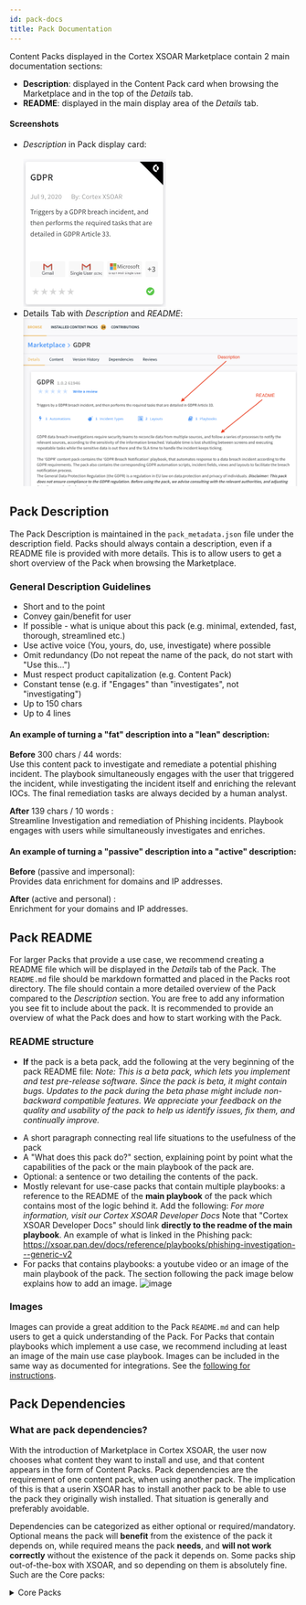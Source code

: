 ```yaml
---
id: pack-docs
title: Pack Documentation
---
```


Content Packs displayed in the Cortex XSOAR Marketplace contain 2 main documentation sections: 
* **Description**: displayed in the Content Pack card when browsing the Marketplace and in the top of the *Details* tab.
* **README**: displayed in the main display area of the *Details* tab.

#### Screenshots
* *Description* in Pack display card: <br/>  
<img src="../doc_imgs/integrations/gdpr-card.png" width="250"></img>  
* Details Tab with *Description* and *README*:
![](../doc_imgs/integrations/gdpr-details.png)    


## Pack Description
The Pack Description is maintained in the `pack_metadata.json` file under the description field. Packs should always contain a description, even if a README file is provided with more details. This is to allow users to get a short overview of the Pack when browsing the Marketplace.

### General Description Guidelines
- Short and to the point
- Convey gain/benefit for user
- If possible - what is unique about this pack (e.g. minimal, extended, fast, thorough, streamlined etc.)
- Use active voice (You, yours, do, use, investigate) where possible
- Omit redundancy (Do not repeat the name of the pack, do not start with "Use this…")
- Must respect product capitalization (e.g. Content Pack)
- Constant tense (e.g. if "Engages" than "investigates", not "investigating")
- Up to 150 chars
- Up to 4 lines

#### An example of turning a "fat" description into a "lean" description:
**Before** 300 chars / 44 words:  
Use this content pack to investigate and remediate a potential phishing incident. The playbook simultaneously engages with the user that triggered the incident, while investigating the incident itself and enriching the relevant IOCs.
The final remediation tasks are always decided by a human analyst.

**After** 139 chars / 10 words :  
Streamline Investigation and remediation of Phishing incidents. Playbook engages with users while simultaneously investigates and enriches.

#### An example of turning a "passive" description into a "active" description:
**Before** (passive and impersonal):  
Provides data enrichment for domains and IP addresses.

**After** (active and personal) :  
Enrichment for your domains and IP addresses.

## Pack README
For larger Packs that provide a use case, we recommend creating a README file which will be displayed in the *Details* tab of the Pack. The `README.md` file should be markdown formatted and placed in the Packs root directory. The file should contain a more detailed overview of the Pack compared to the *Description* section. You are free to add any information you see fit to include about the pack. It is recommended to provide an overview of what the Pack does and how to start working with the Pack.  

### README structure
- **If** the pack is a beta pack, add the following at the very beginning of the pack README file:
_Note: This is a beta pack, which lets you implement and test pre-release software. Since the pack is beta, it might contain bugs. Updates to the pack during the beta phase might include non-backward compatible features. We appreciate your feedback on the quality and usability of the pack to help us identify issues, fix them, and continually improve._
* A short paragraph connecting real life situations to the usefulness of the pack
* A "What does this pack do?" section, explaining point by point what the capabilities of the pack or the main playbook of the pack are.
* Optional: a sentence or two detailing the contents of the pack.
* Mostly relevant for use-case packs that contain multiple playbooks: a reference to the README of the **main playbook** of the pack which contains most of the logic behind it. Add the following:
_For more information, visit our Cortex XSOAR Developer Docs_
Note that "Cortex XSOAR Developer Docs" should link **directly to the readme of the main playbook**. An example of what is linked in the Phishing pack: https://xsoar.pan.dev/docs/reference/playbooks/phishing-investigation---generic-v2
* For packs that contains playbooks: a youtube video or an image of the main playbook of the pack. The section following the pack image below explains how to add an image.
![image](https://user-images.githubusercontent.com/43602124/88673366-31d59c80-d0f1-11ea-9319-b7d9f2fb8625.png)

### Images
Images can provide a great addition to the Pack `README.md` and can help users to get a quick understanding of the Pack. For Packs that contain playbooks which implement a use case, we recommend including at least an image of the main use case playbook.  Images can be included in the same way as documented for integrations. See the [following for instructions](integration-docs#images). 


## Pack Dependencies
### What are pack dependencies?
With the introduction of Marketplace in Cortex XSOAR, the user now chooses what content they want to install and use, and that content appears in the form of Content Packs.
Pack dependencies are the requirement of one content pack, when using another pack. The implication of this is that a userin XSOAR has to install another pack to be able to use the pack they originally wish installed. That situation is generally and preferably avoidable.

Dependencies can be categorized as either optional or required/mandatory. Optional means the pack will **benefit** from the existence of the pack it depends on, while required means the pack **needs**, and **will not work correctly** without the existence of the pack it depends on.
Some packs ship out-of-the-box with XSOAR, and so depending on them is absolutely fine. Such are the Core packs:
<details>
<summary>Core Packs</summary>
AMP,
ANYRUN,
APIVoid,
ARIAPacketIntelligence,
AWS-ACM,
AWS-AccessAnalyzer,
AWS-Athena,
AWS-CloudTrail,
AWS-CloudWatchLogs
AWS-EC2,
AWS-GuardDuty,
AWS-IAM,
AWS-Lambda,
AWS-Route53,
AWS-S3,
AWS-SQS,
AWS-SecurityHub,
AWS_DynamoDB,
AWS_Sagemaker,
AbuseDB,
AccessInvestigation,
Accessdata,
ActiveMQ,
Active_Directory_Query,
Aella_StarLight,
Akamai_SIEM,
Akamai_WAF,
Alexa,
Algosec,
AlienVault_OTX,
AlienVault_USM_Anywhere,
AlphaSOC_Network_Behavior_Analytics,
AlphaSOC_Wisdom,
Anomali_ThreatStream,
AquatoneDiscover,
ArcSightESM,
ArcSightLogger,
ArcSightXML,
ArcherRSA,
AttackIQFireDrill,
AttivoBotsink,
AutoFocus,
AwakeSecurity,
AzureCompute,
AzureSecurityCenter,
AzureSentinel,
BPA,
Base,
BastilleNetworks,
BeyondTrust_Password_Safe,
BigFix,
BitDam,
Blockade.io,
BluecatAddressManager,
Blueliv,
BluelivThreatCompass,
BluelivThreatContext,
Box,
BreachNotification-US,
BruteForce,
C2sec,
CIRCL,
CVESearch,
CarbonBlackDefense,
CarbonBlackEnterpriseEDR,
CarbonBlackProtect,
Carbon_Black_Enterprise_Live_Response,
Carbon_Black_Enterprise_Response,
Censys,
Centreon,
CheckPhish,
CheckpointFirewall,
Cherwell,
cisco-ise,
cisco-meraki,
Cisco-umbrella,
CiscoASA,
CiscoFirepower,
CiscoSpark,
Claroty,
Cloaken,
CloudLock,
CloudShark,
Code42,
Cofense-Intelligence,
CofenseTriage,
CommonDashboards,
CommonPlaybooks,
CommonReports,
CommonTypes,
CommonWidgets,
Compliance,
Confluence,
CortexDataLake,
CortexXDR,
CounterCraft,
CounterTack,
CrisisManagement,
CrowdStrikeFalcon,
CrowdStrikeFalconSandbox,
CrowdStrikeFalconStreamingV2,
CrowdStrikeFalconX,
CrowdStrikeHost,
CrowdStrikeIntel,
CuckooSandbox,
cyberark_AIM,
CyberTriage,
Cybereason,
Cylance_Protect,
Cymulate,
D2,
DNSDB,
dnstwist,
DeHashed,
DeepInstinct,
DefaultPlaybook,
DemistoLocking,
DemistoRESTAPI,
DeprecatedContent,
DeveloperTools,
Devo,
DigitalGuardian,
DigitalShadows,
Digital_Defense_FrontlineVM,
DomainTools,
DomainTools_Iris,
DuoAdminApi,
EDL,
epo,
EWS,
EWSMailSender,
EasyVista,
EclecticIQ,
Elasticsearch,
EmployeeOffboarding,
Endace,
Endgame,
Exabeam,
Exchange2016_Compliance,
ExifRead,
Expanse,
ExportIndicators,
ExtraHop,
F5,
FeedAWS,
FeedAlienVault,
FeedAzure,
FeedAzureADConnectHealth,
FeedBambenekConsulting,
FeedBlocklist_de,
FeedBruteForceBlocker,
FeedCSV,
FeedCloudflare,
FeedCofense,
FeedDShield,
FeedElasticsearch,
FeedFastly,
FeedFeodoTracker,
FeedGCPWhitelist,
FeedJSON,
FeedMalwareDomainList,
FeedMicrosoftIntune,
FeedMitreAttack,
FeedOffice365,
FeedPlainText,
FeedProofpoint,
FeedRecordedFuture,
FeedSpamhaus,
FeedTAXII,
FeedTorExitAddresses,
FeedUnit42,
FeedZoom,
Feedsslabusech,
FetchIndicatorsFromFile,
FidelisElevateNetwork,
FidelisEndpoint,
fireeye,
FireEyeETP,
FireEyeHX,
FireEyeHelix,
Flashpoint,
Forcepoint,
Forescout,
FortiGate,
FortiSIEM,
FreshDesk,
GDPR,
GRR,
GenericSQL,
GetLicenseID,
GetServerURL,
Giphy,
GitHub,
Gmail,
GmailSingleUser,
GoogleBigQuery,
GoogleChronicleBackstory,
GoogleCloudCompute,
GoogleCloudFunctions,
GoogleCloudStorage,
GoogleCloudTranslate,
GoogleDocs,
GoogleKeyManagementService,
GoogleKubernetesEngine,
GooglePubSub,
GoogleResourceManager,
GoogleSafeBrowsing,
GoogleVault,
GoogleVisionAPI,
GuardiCore,
Guidance_Encase_Endpoint,
HIPAA-BreachNotification,
HPE_Service_Manager,
HashiCorp-Vault,
HelloWorld,
Humio,
Hunting,
HybridAnalysis,
IBMResilientSystems,
ICEBRG,
iDefense,
illuminate,
IllusiveNetworks,
ImageOCR,
Imperva_Skyfence,
ImpossibleTraveler,
Incapsula,
Indeni,
InfoArmor_VigilanteATI,
Infoblox,
Infocyte,
IntSight,
Intezer,
ipinfo,
Ipstack,
IronDefense,
IronPort,
isight,
IsItPhishing,
IvantiHeat,
jamf,
Jask,
Jira,
JoeSecurity,
JsonWhoIs,
Kafka,
Kenna,
Koodous,
Lastline,
LogRhythm,
LogRhythmRest,
Logzio,
Lokpath_Keylight,
Looker,
Lost_Stolen_Device,
Luminate,
mcafeeDam,
MISP,
ML,
MailListener_-_POP3,
MailSenderNew,
Maltiverse,
Malware,
Malwarebytes,
Malwr,
Mattermost,
MaxMind_GeoIP2,
McAfee-MAR,
McAfee-TIE,
McAfeeNSM,
McAfeeWebGateway,
McAfee_Advanced_Threat_Defense,
McAfee_DXL,
McAfee_ESM-v10,
MicrosoftDefenderAdvancedThreatProtection,
MicrosoftGraphCalendar,
MicrosoftGraphDeviceManagement,
MicrosoftGraphFiles,
MicrosoftGraphGroups,
MicrosoftGraphListener,
MicrosoftGraphMail,
MicrosoftGraphSecurity,
MicrosoftGraphUser,
MicrosoftManagementActivity,
MicrosoftTeams,
Mimecast,
MinervaLabsAntiEvasionPlatform,
Moloch,
MongoDB,
MxToolBox,
NIST,
Netcraft,
Netskope,
nessus,
Nmap,
NozomiNetworks,
OSQuery,
OSXCollector,
OTRS,
Okta,
OnboardingIntegration,
OpenLDAP,
OpenPhish,
OpsGenie,
opswat-metadefender,
PAN-OS,
PANWComprehensiveInvestigation,
PacketMail,
Packetsled,
PagerDuty,
PaloAltoNetworks_PAN_OS_EDL_Management,
Palo_Alto_Networks_WildFire,
PassiveTotal,
PcapAnalysis,
Pcysys,
PerceptionPoint,
Perch,
PhishAI,
PhishLabs,
PhishTank,
Phishing,
Pipl,
PolySwarm,
Polygon,
PortScan,
Preempt,
PrismaAccess,
PrismaCloud,
PrismaCloudCompute,
ProofpointServerProtection,
ProofpointTAP,
ProofpointThreatResponse,
ProtectWise,
Pwned,
qualys,
QRadar,
QuestKace,
RSANetWitnessEndpoint,
RSANetWitness_v11_1,
RTIR,
Ransomware,
Rapid7_Nexpose,
rasterize,
Recorded_Future,
RedCanary,
Remedy-On-Demand,
Remedy_AR,
remedy_SR,
ReplaceMatchGroup,
ReversingLabs_A1000,
ReversingLabs_Titanium_Cloud,
RiskSense,
RsaNetWitnessPacketsAndLogs,
RsaNetwitnessSecurityAnalytics,
SANS,
SCADAfence_CNM,
SMB,
SMIME_Messaging,
SNDBOX,
SafeBreach,
Salesforce,
sampleSiem,
SandBlastAppliance,
Sandblast,
SecBI,
SecureWorks,
SecurityAdvisor,
Securonix,
SentinelOne,
ServiceDeskPlus,
ServiceNow,
ShiftManagement,
Shodan,
SignalSciences,
Silverfort,
Sixgill-Darkfeed,
Sixgill-DeepInsights,
Skyformation,
Slack,
SlashNextPhishingIncidentResponse,
Smokescreen_IllusionBLACK,
Snowflake,
SplunkPy,
Stealthwatch_Cloud,
SumoLogic,
SymantecBlueCoatMalwareAnalysis,
SymantecDLP,
SymantecEndpointProtection,
SymantecMSS,
SymantecManagementCenter,
Symantec_Advanced_Threat_Protection,
Symantec_Deepsight,
Symantec_Messaging_Gateway,
Syslog,
TAXIIServer,
TCPIPUtils,
TIM_Processing,
TIM_SIEM,
Tanium,
TaniumThreatResponse,
Telegram,
Tenable_io,
Tenable_sc,
ThinkstCanary,
ThreatConnect,
ThreatExchange,
ThreatGrid,
ThreatIntelligenceManagement,
ThreatMiner,
ThreatQ,
ThreatX,
Threat_Crowd,
Traps,
TrendMicroApex,
TrendMicroDDA,
trendMicroDsm,
TruSTAR,
Tufin,
Twilio,
URLHaus,
Uptycs,
UrlScan,
VMRay,
VMware,
Vectra,
Venafi,
Verodin,
Vertica,
VirusTotal,
VirusTotal-Private_API,
Volatility,
VulnDB,
WhatIsMyBrowser,
WhereIsTheEgg,
Whois,
WindowsDefenderAdvancedThreatProtection,
Workday,
XFE,
XForceExchange,
Yara,
Zabbix,
Zendesk,
ZeroFox,
Zimperium,
Zoom,
Zscaler,
</details>
